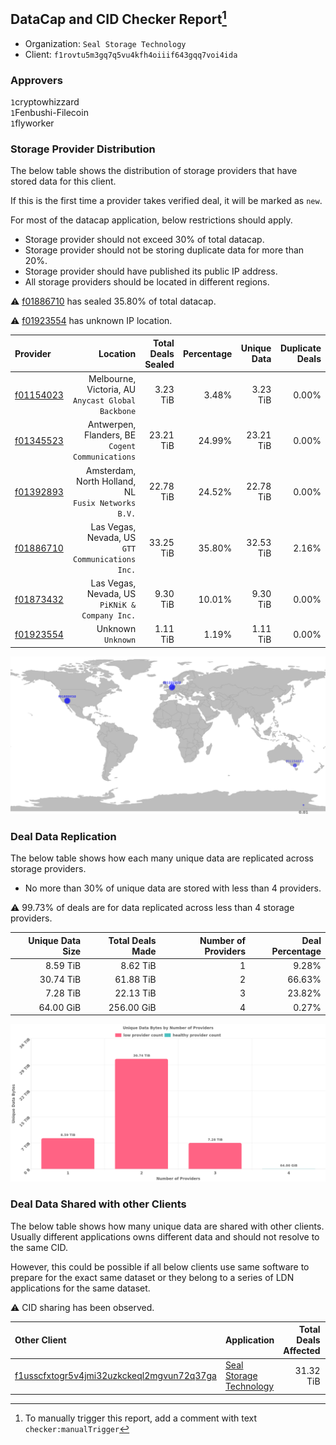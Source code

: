 ## DataCap and CID Checker Report[^1]
 - Organization: `Seal Storage Technology`
 - Client: `f1rovtu5m3gq7q5vu4kfh4oiiif643gqq7voi4ida`
### Approvers
`1`cryptowhizzard<br/>`1`Fenbushi-Filecoin<br/>`1`flyworker

### Storage Provider Distribution
The below table shows the distribution of storage providers that have stored data for this client.

If this is the first time a provider takes verified deal, it will be marked as `new`.

For most of the datacap application, below restrictions should apply.
 - Storage provider should not exceed 30% of total datacap.
 - Storage provider should not be storing duplicate data for more than 20%.
 - Storage provider should have published its public IP address.
 - All storage providers should be located in different regions.

⚠️ [f01886710](https://filfox.info/en/address/f01886710) has sealed 35.80% of total datacap.

⚠️ [f01923554](https://filfox.info/en/address/f01923554) has unknown IP location.

| Provider                                              |                                               Location | Total Deals Sealed | Percentage | Unique Data | Duplicate Deals |
| :---------------------------------------------------- | -----------------------------------------------------: | -----------------: | ---------: | ----------: | --------------: |
| [f01154023](https://filfox.info/en/address/f01154023) |  Melbourne, Victoria, AU<br/>`Anycast Global Backbone` |           3.23 TiB |      3.48% |    3.23 TiB |           0.00% |
| [f01345523](https://filfox.info/en/address/f01345523) |    Antwerpen, Flanders, BE<br/>`Cogent Communications` |          23.21 TiB |     24.99% |   23.21 TiB |           0.00% |
| [f01392893](https://filfox.info/en/address/f01392893) | Amsterdam, North Holland, NL<br/>`Fusix Networks B.V.` |          22.78 TiB |     24.52% |   22.78 TiB |           0.00% |
| [f01886710](https://filfox.info/en/address/f01886710) |    Las Vegas, Nevada, US<br/>`GTT Communications Inc.` |          33.25 TiB |     35.80% |   32.53 TiB |           2.16% |
| [f01873432](https://filfox.info/en/address/f01873432) |      Las Vegas, Nevada, US<br/>`PiKNiK & Company Inc.` |           9.30 TiB |     10.01% |    9.30 TiB |           0.00% |
| [f01923554](https://filfox.info/en/address/f01923554) |                                  Unknown<br/>`Unknown` |           1.11 TiB |      1.19% |    1.11 TiB |           0.00% |

![Provider Distribution](https://raw.githubusercontent.com/data-preservation-programs/filplus-checker-assets/main/filecoin-project/filecoin-plus-large-datasets/issues/1212/1674502906946.png)
### Deal Data Replication
The below table shows how each many unique data are replicated across storage providers.
- No more than 30% of unique data are stored with less than 4 providers.

⚠️ 99.73% of deals are for data replicated across less than 4 storage providers.

| Unique Data Size | Total Deals Made | Number of Providers | Deal Percentage |
| ---------------: | ---------------: | ------------------: | --------------: |
|         8.59 TiB |         8.62 TiB |                   1 |           9.28% |
|        30.74 TiB |        61.88 TiB |                   2 |          66.63% |
|         7.28 TiB |        22.13 TiB |                   3 |          23.82% |
|        64.00 GiB |       256.00 GiB |                   4 |           0.27% |

![Replication Distribution](https://raw.githubusercontent.com/data-preservation-programs/filplus-checker-assets/main/filecoin-project/filecoin-plus-large-datasets/issues/1212/1674502908069.png)
### Deal Data Shared with other Clients
The below table shows how many unique data are shared with other clients.
Usually different applications owns different data and should not resolve to the same CID.

However, this could be possible if all below clients use same software to prepare for the exact same dataset or they belong to a series of LDN applications for the same dataset.

⚠️ CID sharing has been observed.

| Other Client                                                                                                          | Application                                                                                            | Total Deals Affected | Unique CIDs | Approvers                       |
| :-------------------------------------------------------------------------------------------------------------------- | :----------------------------------------------------------------------------------------------------- | -------------------: | ----------: | :------------------------------ |
| [f1usscfxtogr5v4jmi32uzkckeql2mgvun72q37ga](https://filfox.info/en/address/f1usscfxtogr5v4jmi32uzkckeql2mgvun72q37ga) | [Seal Storage Technology](https://github.com/filecoin-project/filecoin-plus-large-datasets/issues/325) |            31.32 TiB |         495 | `1`dannyob<br/>`1`TimWilliams00 |

[^1]: To manually trigger this report, add a comment with text `checker:manualTrigger`
